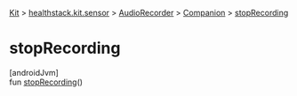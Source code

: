 
[Kit](../../../../kit.html) > [healthstack.kit.sensor](../../index.html) > [AudioRecorder](../index.html) > [Companion](index.html) > [stopRecording](stop-recording.html)



# stopRecording



[androidJvm]\
fun [stopRecording](stop-recording.html)()




